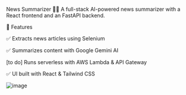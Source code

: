 News Summarizer 📰✨
A full-stack AI-powered news summarizer with a React frontend and an FastAPI backend.


🚀 Features

✅ Extracts news articles using Selenium

✅ Summarizes content with Google Gemini AI

[to do] Runs serverless with AWS Lambda & API Gateway

✅ UI built with React & Tailwind CSS

![image](https://github.com/user-attachments/assets/3cb3d39f-149c-43b9-a25e-39b8a5a85260)
